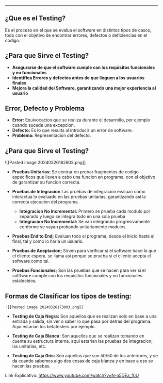 
---
## ¿Que es el Testing?
Es el proceso en el que se evalua el software en distintos tipos de casos, todo con el objetivo de encontrar errores, defectos o deficiencias en el codigo. 

## ¿Para que Sirve el Testing? 

- **Asegurarse de que el software cumple con los requisitos funcionales y no funcionales** 
- **Identifica Errores y defectos antes de que lleguen a los usuarios finales** 
- **Mejora la calidad del Software, garantizando una mejor experiencia al usuario** 

## Error, Defecto y Problema

- **Error:** Equivocacion que se realiza durante el desarrollo, por ejemplo cuando sucede una excepcion.
- **Defecto:** Es lo que resulta al introducir un error de software.
- **Problema:** Representacion del defecto.
## ¿Para que Sirve el Testing? 

![[Pasted image 20240326162603.png]]

- **Pruebas Unitarias:**
	 Se centrar en probar fragmentos de codigo especificos que lleven a cabo una funcion en programa, con el objetivo de garantizar su funcion correcta.
	 
- **Pruebas de Integracion**
	 Las pruebas de integracion evaluan como interactua lo evaluado en las pruebas unitarias, garantizando asi la correcta ejecucion del programa.
	 - **Integracion No Incremental:**
		 Primero se prueba cada modulo por separado y luego se integra todo en una sola prueba
	 - **Integracion No Incremental:**
		 Se van integrando progresivamente conforme se vayan probando unitariamente modulos 
		 
	 
- **Pruebas End to End;**
	 Evaluan todo el programa, desde el inicio hasta el final, tal y como lo haria un usuario. 

- **Pruebas de Aceptacion;**
	 Sirven para verificar si el software hace lo que el cliente espera, se llama asi porque se prueba si el cliente acepta el software como tal.
	 
- **Pruebas Funcionales;**
	 Son las pruebas que se hacen para ver si el softtware cumple con los requisitos funcionales y no funcionales estalecidos.

## Formas de Clasificar los tipos de testing:

	
	![[Pasted image 20240326173003.png]]
	
- **Testing de Caja Negra:**
	 Son aquellos que se realizan solo en base a una entrada y salida, sin ver o saber lo que pasa por detras del programa. Aqui estarian los betatesters por ejemplo.
	 
- **Testing de Caja Blanca:**
	 Son aquellos que se realizan tomando en cuenta su estructura interna, aqui estarian las pruebas de integracion, las unitarias, etc.  
	 
- **Testing de Caja Gris:**
	 Son aquellos que son 50/50 de los anteriores, y se da cuando sabemos algo des cosas de caja blanca y en base a eso se hacen las pruebas.








Link Explicativo: https://www.youtube.com/watch?v=N-a5DEa_f0U 











